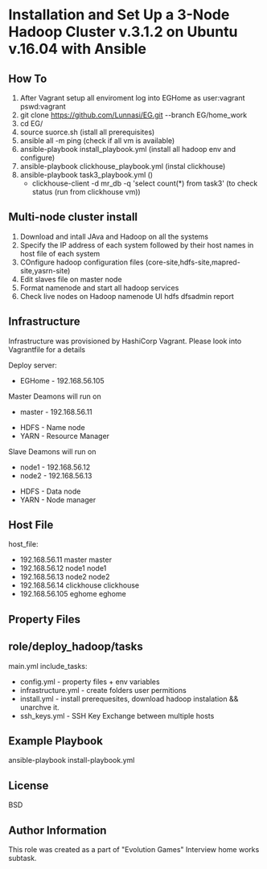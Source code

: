 # Installation and Set Up a 3-Node Hadoop Cluster v.3.1.2 on Ubuntu v.16.04 with Ansible

How To
------------
1. After Vagrant setup all enviroment log into EGHome as user:vagrant pswd:vagrant
2. git clone https://github.com/Lunnasi/EG.git --branch EG/home_work
3. cd EG/
4. source suorce.sh (istall all prerequisites)
5. ansible all -m ping (check if all vm is available)
6. ansible-playbook install_playbook.yml (install all hadoop env and configure)
7. ansible-playbook clickhouse_playbook.yml (instal clickhouse)
8. ansible-playbook task3_playbook.yml ()
   -  clickhouse-client -d mr_db -q 'select count(*) from task3' (to check status (run from clickhouse vm))

Multi-node cluster install
------------
1. Download and intall JAva and Hadoop on all the systems
2. Specify the IP address of each system followed by their host names in host file of each system
3. COnfigure hadoop configuration files (core-site,hdfs-site,mapred-site,yasrn-site)
4. Edit slaves file on master node
5. Format namenode and start all hadoop services
6. Check live nodes on Hadoop namenode UI
   hdfs dfsadmin report 

Infrastructure
--------------

Infrastructure was provisioned by HashiCorp Vagrant. Please look into Vagrantfile for a details

Deploy server:
* EGHome  -  192.168.56.105

Master Deamons will run on
* master  -  192.168.56.11
- HDFS - Name node
- YARN - Resource Manager

Slave Deamons will run on
* node1  -  192.168.56.12
* node2  -  192.168.56.13
- HDFS - Data node
- YARN - Node manager


Host File
------------
host_file:
* 192.168.56.11 master master
* 192.168.56.12 node1 node1
* 192.168.56.13 node2 node2
* 192.168.56.14 clickhouse clickhouse
* 192.168.56.105 eghome eghome

Property Files
----------------


role/deploy_hadoop/tasks
----------------
main.yml
  include_tasks:
  *  config.yml
    -  property files + env variables
  *  infrastructure.yml
    -  create folders user permitions
  *  install.yml
    -  install prerequesites, download hadoop instalation && unarchve it.
  *  ssh_keys.yml
    -  SSH Key Exchange between multiple hosts

Example Playbook
----------------

ansible-playbook install-playbook.yml

License
-------

BSD

Author Information
------------------

This role was created as a part of "Evolution Games" Interview home works subtask.

